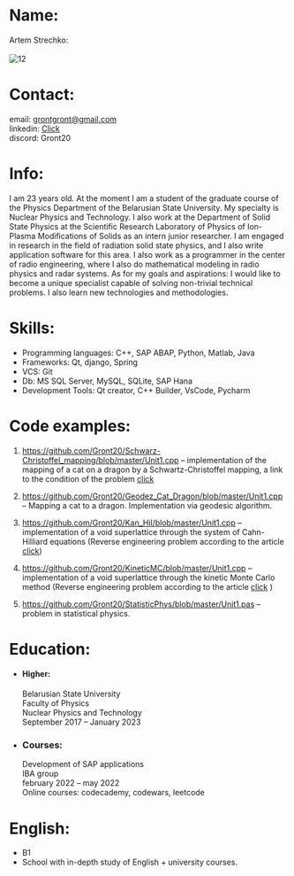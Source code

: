 
# Name: 
Artem Strechko: <br/><br/>
![12](https://user-images.githubusercontent.com/86954020/190753951-49c786f6-c793-4bcf-bfd2-5bf0b9a501b0.jpg)
# Contact: 
email: grontgront@gmail.com <br/>
         linkedin: [Click](linkedin.com/in/artem-strechko-6764141bb) <br/>
         discord: Gront20 <br/>

# Info: 
I am 23 years old. At the moment I am a student of the graduate course of the Physics Department of the Belarusian State University. My specialty is Nuclear Physics and Technology. I also work at the Department of Solid State Physics at the Scientific Research Laboratory of Physics of Ion-Plasma Modifications of Solids as an intern junior researcher. I am engaged in research in the field of radiation solid state physics, and I also write application software for this area. I also work as a programmer in the center of radio engineering, where I also do mathematical modeling in radio physics and radar systems. As for my goals and aspirations: I would like to become a unique specialist capable of solving non-trivial technical problems. I also learn new technologies and methodologies.

# Skills:  
* Programming languages: C++, SAP ABAP, Python, Matlab, Java <br/>
* Frameworks: Qt, django, Spring  <br/>
* VCS: Git <br/>
* Db: MS SQL Server, MySQL, SQLite, SAP Hana <br/>
* Development Tools: Qt creator, C++ Builder,  VsCode, Pycharm <br/>

# Code examples: 
1. https://github.com/Gront20/Schwarz-Christoffel_mapping/blob/master/Unit1.cpp – implementation of the mapping of a cat on a dragon by a Schwartz-Christoffel mapping, a link to the condition of the problem [click](https://github.com/Gront20/Geodez_Cat_Dragon/blob/master/%D0%97%D0%B0%D0%B4%D0%B0%D1%87%D0%B0.jp )<br/>
               
2. https://github.com/Gront20/Geodez_Cat_Dragon/blob/master/Unit1.cpp – Mapping a cat to a dragon. Implementation via geodesic algorithm. <br/>
3. https://github.com/Gront20/Kan_Hil/blob/master/Unit1.cpp – implementation of a void superlattice through the system of Cahn-Hilliard equations (Reverse engineering problem according to the article [click](https://inldigitallibrary.inl.gov/sites/sti/sti/Sort_3215.pdf)) <br/>
4. https://github.com/Gront20/KineticMC/blob/master/Unit1.cpp – implementation of a void superlattice through the kinetic Monte Carlo method (Reverse engineering problem according to the article [click](https://www.researchgate.net/publication/324781728_Theoretical_prediction_and_atomic_kinetic_Monte_Carlo_simulations_of_void_superlattice_self-organization_under_irradiation) ) <br/>
5. https://github.com/Gront20/StatisticPhys/blob/master/Unit1.pas – problem in statistical physics. <br/>

# Education: 
* #### Higher: 
  Belarusian State University <br/>
  Faculty of Physics <br/>
  Nuclear Physics and Technology  <br/>
  September 2017 – January 2023 <br/>
           
* ### Courses: 
  Development of SAP applications <br/>
         IBA group <br/>
         february 2022 – may 2022 <br/>
         Online courses: codecademy, codewars, leetcode <br/>
# English: 
* B1 <br/>
* School with in-depth study of English + university courses. 
